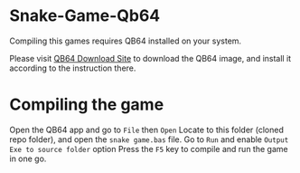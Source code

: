 # Snake-Game-Qb64

Compiling this games requires QB64 installed on your system.

Please visit [QB64 Download Site](https://qb64.com) to download the QB64 image, and install it according to the instruction there.

# Compiling the game

Open the QB64 app and go to `File` then `Open`
Locate to this folder (cloned repo folder), and open the `snake game.bas` file.
Go to `Run` and enable `Output Exe to source folder` option
Press the `F5` key  to compile and run the game in one go.
